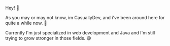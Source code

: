 Hey! 👋

As you may or may not know, im CasuallyDev, and i've been around here for quite a while now. 👀

Currently I'm just specialized in web development and Java and I'm still trying to grow stronger in those fields. 😅

<!---
CasuallyDev/CasuallyDev is a ✨ special ✨ repository because its `README.md` (this file) appears on your GitHub profile.
You can click the Preview link to take a look at your changes.
--->
